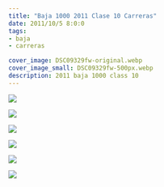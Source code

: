 ```yaml
---
title: "Baja 1000 2011 Clase 10 Carreras"
date: 2011/10/5 8:0:0
tags: 
- baja
- carreras

cover_image: DSC09329fw-original.webp
cover_image_small: DSC09329fw-500px.webp
description: 2011 baja 1000 class 10
---
```

[![](DSC09329fw)](DSC09329fw-original.webp)

  

[![](DSC09331fw)](DSC09331fw-original.webp)

  

[![](DSC09333fw)](DSC09333fw-original.webp)

  

[![](DSC09343fw)](DSC09343fw-original.webp)

  

[![](DSC09337fw)](DSC09337fw-original.webp)

  

[![](DSC09335fw)](DSC09335fw-original.webp)

